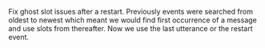 Fix ghost slot issues after a restart. Previously events were searched from
oldest to newest which meant we would find first occurrence of a message and
use slots from thereafter. Now we use the last utterance or the restart event.
